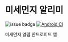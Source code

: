 # 미세먼지 알리미

![issue badge](https://img.shields.io/github/license/sys09270883/fine-dust-app)
[![Android CI](https://github.com/sys09270883/fine-dust-app/workflows/CI%20workflow/badge.svg)](https://github.com/sys09270883/fine-dust-app/)

미세먼지 알림 안드로이드 앱
